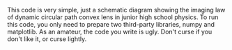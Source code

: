 This code is very simple, just a schematic diagram showing the imaging law of dynamic circular path convex lens in junior high school physics. 
To run this code, you only need to prepare two third-party libraries, numpy and matplotlib.
As an amateur, the code you write is ugly. Don't curse if you don't like it, or curse lightly.
